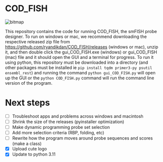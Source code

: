 # COD_FISH

![bitmap](https://user-images.githubusercontent.com/65059714/232589678-d63a20d7-d645-4167-9fb0-f9ca5d9bcf40.png)

This repository contains the code for running COD_FISH, the smFISH probe designer. To run on windows or mac, we recommend downloading the respective released zip file from https://github.com/ryandikdan/COD_FISH/releases (windows or mac), unzip it, and then double click the gui_COD_FISH.exe (windows) or gui_COD_FISH (mac) file and it should open the GUI and a terminal for progress. To run it using python, this repository must be downloaded into a directory (and other packages must be installed ie `pip install tqdm primer3-py psutil ensembl_rest`) and running the command `python gui_COD_FISH.py` will open up the GUI or the `python COD_FISH.py` command will run the command line version of the program.

# Next steps

- [ ] Troubleshoot apps and problems across windows and macintosh
- [ ] Shrink the size of the releases (pyinstaller optimization)
- [ ] Make dynamic programming probe set selection
- [ ] Add more selection criteria (RBP, folding, etc)
- [ ] Rewrite how the program moves around probe sequences and scores (make a class)
- [x] Upload cute logo
- [x] Update to python 3.11
